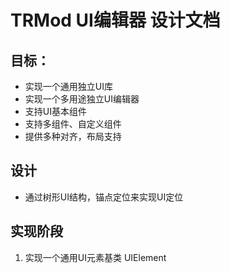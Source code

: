 ﻿# TRMod UI编辑器 设计文档

## 目标：
- 实现一个通用独立UI库
- 实现一个多用途独立UI编辑器
- 支持UI基本组件
- 支持多组件、自定义组件
- 提供多种对齐，布局支持

## 设计
- 通过树形UI结构，锚点定位来实现UI定位


## 实现阶段
1. 实现一个通用UI元素基类 UIElement